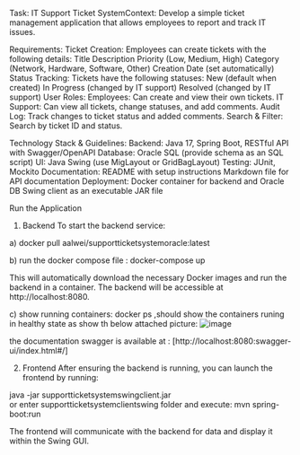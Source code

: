 Task: 
IT Support Ticket SystemContext: 
Develop a simple ticket management application that allows employees to report and track IT issues.

Requirements:
Ticket Creation:
Employees can create tickets with the following details: 
Title
Description
Priority (Low, Medium, High)
Category (Network, Hardware, Software, Other)
Creation Date (set automatically)
Status Tracking:
Tickets have the following statuses: 
New (default when created)
In Progress (changed by IT support)
Resolved (changed by IT support)
User Roles:
Employees: Can create and view their own tickets.
IT Support: Can view all tickets, change statuses, and add comments.
Audit Log:
Track changes to ticket status and added comments.
Search & Filter:
Search by ticket ID and status.



Technology Stack & Guidelines:
Backend: Java 17, Spring Boot, RESTful API with Swagger/OpenAPI
Database: Oracle SQL (provide schema as an SQL script)
UI: Java Swing (use MigLayout or GridBagLayout)
Testing: JUnit, Mockito
Documentation:
README with setup instructions
Markdown file for API documentation
Deployment:
Docker container for backend and Oracle DB
Swing client as an executable JAR file



Run the Application
1. Backend
To start the backend service:

 a) docker pull  aalwei/supportticketsystemoracle:latest    
    
 b) run the docker compose file : docker-compose up
   
This will automatically download the necessary Docker images and run the backend in a container.
The backend will be accessible at http://localhost:8080.

 c) show running containers: docker ps ,should show the containers runing in healthy state as show th below attached picture:
 ![image](https://github.com/user-attachments/assets/aa5bfe0f-0e44-4214-b7d7-772bfbd382b4)

the documentation swagger is available at : [http://localhost:8080:swagger-ui/index.html#/]


2. Frontend
After ensuring the backend is running, you can launch the frontend by running:

java -jar supportticketsystemswingclient.jar  
or 
enter supportticketsystemclientswing folder and execute: mvn spring-boot:run

The frontend will communicate with the backend for data and display it within the Swing GUI.
